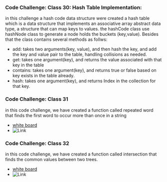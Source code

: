 ### Code Challenge: Class 30: Hash Table Implementation:
in this challenge a hash code data structure were created a hash table which  is a data structure that implements an associative array abstract data type, a structure that can map keys to values. 
the hashCode class use hashNode class to generate a node holds the buckets (key,value). Besides that the class contains several methods as follws: 
- add: takes two arguments(key, value), and then hash the key, and add the key and value pair to the table, handling collisions as needed.
- get: takes one argument(key), and returns the value associated with that key in the table
- contains: takes one argument(key), and returns true or false based on key exists in the table already.
- hash: takes one argument(key), and returns Index in the collection for that key.


###  Code Challenge: Class 31
 in this code challenge, we have created a function called repeated word that finds the first word to occur more than once in a string
 - [white board](codeChallenge30.png)
 - ![Link](https://miro.com/app/board/o9J_l9Wc_5c=/)
 

###  Code Challenge: Class 32
 in this code challenge, we have created a function called intersection  that finds the common values between two trees. 
 - [white board](codeChallenge32.png)
 -  ![Link](https://miro.com/app/board/o9J_l9Wc_5c=/)